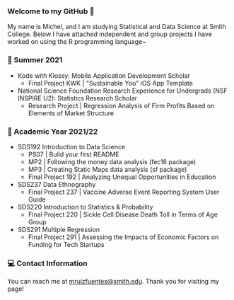 ### Welcome to my GitHub 👋

My name is Michel, and I am studying Statistical and Data Science at Smith College. Below I have attached independent and group projects I have worked on using the R programming language~

### 📙 Summer 2021

- Kode with Klossy: Mobile Application Development Scholar
    - Final Project KWK | "Sustainable You" iOS App Template
-  National Science Foundation Research Experience for Undergrads (NSF INSPIRE U2): Statistics Research Scholar
    - Research Project | Regression Analysis of Firm Profits Based on Elements of Market Structure


### 📗 Academic Year 2021/22   

- SDS192 Introduction to Data Science 
    - PS07 | Build your first README 
    - MP2 | Following the money data analysis (fec16 package)
    - MP3 | Creating Static Maps data analysis (sf package)
    - Final Project 192 | Analyzing Unequal Opportunities in Education
- SDS237 Data Ethnography 
    - Final Project 237 | Vaccine Adverse Event Reporting System User Guide 
- SDS220 Introduction to Statistics & Probability 
    - Final Project 220 | Sickle Cell Disease Death Toll in Terms of Age Group
- SDS291 Multiple Regression
    - Final Project 291 | Assessing the Impacts of Economic Factors on Funding for Tech Startups
 
 ### 💻 Contact Information 
 
You can reach me at mruizfuentes@smith.edu. Thank you for visiting my page!

<!--
**michelruizfuentes/michelruizfuentes** is a ✨ _special_ ✨ repository because its `README.md` (this file) appears on your GitHub profile.

Here are some ideas to get you started:

- 🔭 I’m currently working on ...
- 🌱 I’m currently learning ...
- 👯 I’m looking to collaborate on ...
- 🤔 I’m looking for help with ...
- 💬 Ask me about ...
- 📫 How to reach me: ...
- 😄 Pronouns: ...
- ⚡ Fun fact: ...
-->
